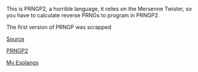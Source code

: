 [//]: # (This is PRNGP2, a horrible language)

This is PRNGP2, a horrible language, it relies on the Mersenne Twister, so you have to calculate reverse PRNGs to program
in PRNGP2.<br>

The first version of PRNGP was scrapped.<br>

[Source](prngp.py)<br>

[PRNGP2](https://esolangs.org/wiki/PRNGP2)<br>

<a href="/../../tree/main">My Esolangs</a>